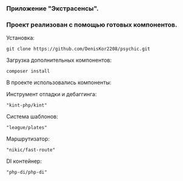 ### Приложение "Экстрасенсы".
### Проект реализован с помощью готовых компонентов.

Установка:
```
git clone https://github.com/DenisKor2208/psychic.git
```
Загрузка дополнительных компонентов:
```
composer install
```

В проекте использовались компоненты:

Инструмент отладки и дебаггинга:
```
"kint-php/kint"
```

Система шаблонов:
```
"league/plates"
```

Маршрутизатор:
```
"nikic/fast-route"
```

DI контейнер:
```
"php-di/php-di"
```
